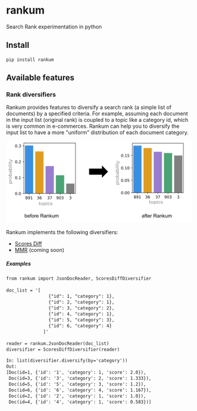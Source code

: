 # rankum
Search Rank experimentation in python

## Install
```
pip install rankum
```

## Available features

### Rank diversifiers
Rankum provides features to diversify a search rank (a simple list of documents) by a specified criteria. 
For example, assuming each document in the input list (original rank) is coupled to a topic like a category id, which is very common
in e-commerces. Rankum can help you to diversify the input list to have a more "uniform" distribution of each document 
category.

![Topic distribution](fig/topic_dist.png)

Rankum implements the following diversifiers:

* [Scores Diff](https://www.researchgate.net/publication/266658487_Using_score_differences_for_search_result_diversification) 
* [MMR](http://www.cs.cmu.edu/~jgc/publication/The_Use_MMR_Diversity_Based_LTMIR_1998.pdf) (coming soon)

##### Examples

```
from rankum import JsonDocReader, ScoresDiffDiversifier 

doc_list = '[
                {"id": 1, "category": 1}, 
                {"id": 2, "category": 1}, 
                {"id": 3, "category": 2}, 
                {"id": 4, "category": 1}, 
                {"id": 5, "category": 3}, 
                {"id": 6, "category": 4}
              ]'  

reader = rankum.JsonDocReader(doc_list)
diversifier = ScoresDiffDiversifier(reader)  
```
```
In: list(diversifier.diversify(by='category'))  
Out:
[Doc(id=1, {'id': '1', 'category': 1, 'score': 2.0}),
 Doc(id=3, {'id': '3', 'category': 2, 'score': 1.333}),
 Doc(id=5, {'id': '5', 'category': 3, 'score': 1.2}),
 Doc(id=6, {'id': '6', 'category': 4, 'score': 1.167}),
 Doc(id=2, {'id': '2', 'category': 1, 'score': 1.0}),
 Doc(id=4, {'id': '4', 'category': 1, 'score': 0.583})]

```


